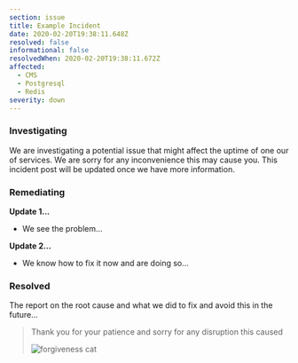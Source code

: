 ```yaml
---
section: issue
title: Example Incident
date: 2020-02-20T19:38:11.648Z
resolved: false
informational: false
resolvedWhen: 2020-02-20T19:38:11.672Z
affected:
  - CMS
  - Postgresql
  - Redis
severity: down
---
```

### Investigating 

We are investigating a potential issue that might affect the uptime of one our of services. We are sorry for any inconvenience this may cause you. This incident post will be updated once we have more information.

### Remediating

**Update 1...**

* We see the problem...

**Update 2...**

* We know how to fix it now and are doing so...

### Resolved

The report on the root cause and what we did to fix and avoid this in the future...

> Thank you for your patience and sorry for any disruption this caused
>
> ![forgiveness cat](/img/forgive.gif)
